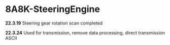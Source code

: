 # 8A8K-SteeringEngine

**22.3.19**
Steering gear rotation scan completed

**22.3.24**
Used for transmission, remove data processing, direct transmission ASCII
